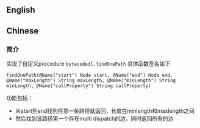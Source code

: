 ## English


## Chinese

### 简介

实现了自定义procedure `bytecodedl.findOnePath` 
具体函数签名如下

`findOnePath(@Name("start") Node start, @Name("end") Node end, @Name("maxLength") String maxLength, @Name("minLength") String minLength, @Name("callProperty") String callProperty)`

功能包括：
- 从start到end找到任意一条路径就返回，长度在minlength和maxlength之间
- 然后找到该路径第一个存在multi dispatch的边，同时返回所有的边